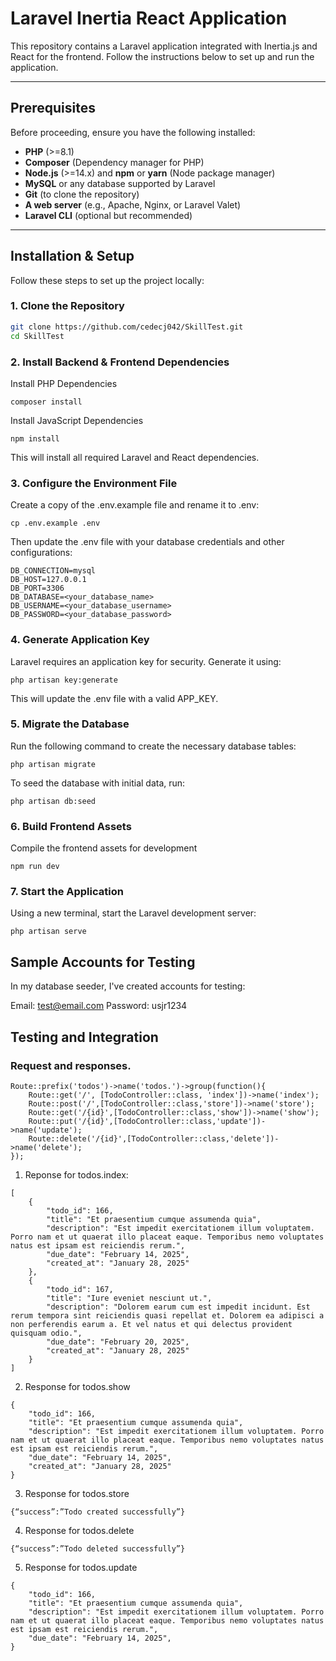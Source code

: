# Laravel Inertia React Application

This repository contains a Laravel application integrated with Inertia.js and React for the frontend. Follow the instructions below to set up and run the application.

---

## Prerequisites

Before proceeding, ensure you have the following installed:

- **PHP** (>=8.1)
- **Composer** (Dependency manager for PHP)
- **Node.js** (>=14.x) and **npm** or **yarn** (Node package manager)
- **MySQL** or any database supported by Laravel
- **Git** (to clone the repository)
- **A web server** (e.g., Apache, Nginx, or Laravel Valet)
- **Laravel CLI** (optional but recommended)

---

## Installation & Setup

Follow these steps to set up the project locally:

### 1. Clone the Repository

```bash
git clone https://github.com/cedecj042/SkillTest.git
cd SkillTest
```

### 2. Install Backend & Frontend Dependencies

Install PHP Dependencies
```
composer install
``` 
Install JavaScript Dependencies
```
npm install
```
This will install all required Laravel and React dependencies.


### 3. Configure the Environment File

Create a copy of the .env.example file and rename it to .env:
```
cp .env.example .env
```

Then update the .env file with your database credentials and other configurations:
```
DB_CONNECTION=mysql
DB_HOST=127.0.0.1
DB_PORT=3306
DB_DATABASE=<your_database_name>
DB_USERNAME=<your_database_username>
DB_PASSWORD=<your_database_password>
```


### 4. Generate Application Key

Laravel requires an application key for security. Generate it using:
```
php artisan key:generate
```
This will update the .env file with a valid APP_KEY.

### 5. Migrate the Database

Run the following command to create the necessary database tables:
```
php artisan migrate
```

To seed the database with initial data, run:
```
php artisan db:seed
```

### 6. Build Frontend Assets
Compile the frontend assets for development
```
npm run dev
```

### 7. Start the Application
Using a new terminal, start the Laravel development server:
```
php artisan serve
```

## Sample Accounts for Testing
In my database seeder, I've created accounts for testing:

Email: test@email.com
Password: usjr1234



## Testing and Integration

### Request and responses.
```
Route::prefix('todos')->name('todos.')->group(function(){
    Route::get('/', [TodoController::class, 'index'])->name('index');
    Route::post('/',[TodoController::class,'store'])->name('store');
    Route::get('/{id}',[TodoController::class,'show'])->name('show');
    Route::put('/{id}',[TodoController::class,'update'])->name('update');
    Route::delete('/{id}',[TodoController::class,'delete'])->name('delete');
});
```

1. Reponse for todos.index:
```
[
    {
        "todo_id": 166,
        "title": "Et praesentium cumque assumenda quia",
        "description": "Est impedit exercitationem illum voluptatem. Porro nam et ut quaerat illo placeat eaque. Temporibus nemo voluptates natus est ipsam est reiciendis rerum.",
        "due_date": "February 14, 2025",
        "created_at": "January 28, 2025"
    },
    {
        "todo_id": 167,
        "title": "Iure eveniet nesciunt ut.",
        "description": "Dolorem earum cum est impedit incidunt. Est rerum tempora sint reiciendis quasi repellat et. Dolorem ea adipisci a non perferendis earum a. Et vel natus et qui delectus provident quisquam odio.",
        "due_date": "February 20, 2025",
        "created_at": "January 28, 2025"
    }
]
```

2. Response for todos.show
```
{
    "todo_id": 166,
    "title": "Et praesentium cumque assumenda quia",
    "description": "Est impedit exercitationem illum voluptatem. Porro nam et ut quaerat illo placeat eaque. Temporibus nemo voluptates natus est ipsam est reiciendis rerum.",
    "due_date": "February 14, 2025",
    "created_at": "January 28, 2025"
}
```

3. Response for todos.store
```
{“success”:”Todo created successfully”}
```

4. Response for todos.delete
```
{“success”:”Todo deleted successfully”}
```

5. Response for todos.update
```
{
    "todo_id": 166,
    "title": "Et praesentium cumque assumenda quia",
    "description": "Est impedit exercitationem illum voluptatem. Porro nam et ut quaerat illo placeat eaque. Temporibus nemo voluptates natus est ipsam est reiciendis rerum.",
    "due_date": "February 14, 2025",
}
```

